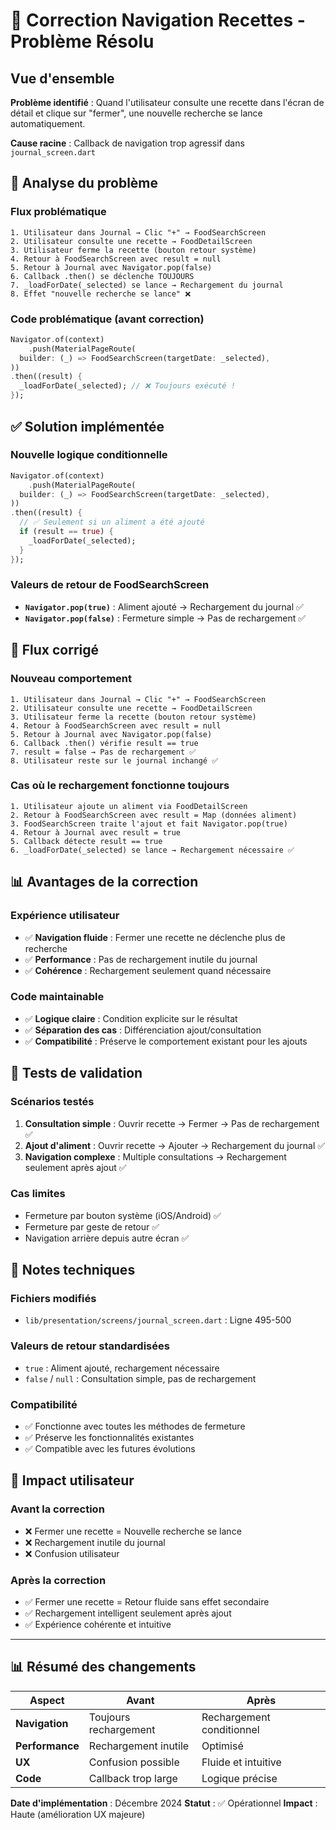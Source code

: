 # 🔧 Correction Navigation Recettes - Problème Résolu

## Vue d'ensemble

**Problème identifié** : Quand l'utilisateur consulte une recette dans l'écran de détail et clique sur "fermer", une nouvelle recherche se lance automatiquement.

**Cause racine** : Callback de navigation trop agressif dans `journal_screen.dart`

## 🐛 Analyse du problème

### Flux problématique
```
1. Utilisateur dans Journal → Clic "+" → FoodSearchScreen
2. Utilisateur consulte une recette → FoodDetailScreen
3. Utilisateur ferme la recette (bouton retour système)
4. Retour à FoodSearchScreen avec result = null
5. Retour à Journal avec Navigator.pop(false)
6. Callback .then() se déclenche TOUJOURS
7. _loadForDate(_selected) se lance → Rechargement du journal
8. Effet "nouvelle recherche se lance" ❌
```

### Code problématique (avant correction)
```dart
Navigator.of(context)
    .push(MaterialPageRoute(
  builder: (_) => FoodSearchScreen(targetDate: _selected),
))
.then((result) {
  _loadForDate(_selected); // ❌ Toujours exécuté !
});
```

## ✅ Solution implémentée

### Nouvelle logique conditionnelle
```dart
Navigator.of(context)
    .push(MaterialPageRoute(
  builder: (_) => FoodSearchScreen(targetDate: _selected),
))
.then((result) {
  // ✅ Seulement si un aliment a été ajouté
  if (result == true) {
    _loadForDate(_selected);
  }
});
```

### Valeurs de retour de FoodSearchScreen
- **`Navigator.pop(true)`** : Aliment ajouté → Rechargement du journal ✅
- **`Navigator.pop(false)`** : Fermeture simple → Pas de rechargement ✅

## 🔄 Flux corrigé

### Nouveau comportement
```
1. Utilisateur dans Journal → Clic "+" → FoodSearchScreen
2. Utilisateur consulte une recette → FoodDetailScreen
3. Utilisateur ferme la recette (bouton retour système)
4. Retour à FoodSearchScreen avec result = null
5. Retour à Journal avec Navigator.pop(false)
6. Callback .then() vérifie result == true
7. result = false → Pas de rechargement ✅
8. Utilisateur reste sur le journal inchangé ✅
```

### Cas où le rechargement fonctionne toujours
```
1. Utilisateur ajoute un aliment via FoodDetailScreen
2. Retour à FoodSearchScreen avec result = Map (données aliment)
3. FoodSearchScreen traite l'ajout et fait Navigator.pop(true)
4. Retour à Journal avec result = true
5. Callback détecte result == true
6. _loadForDate(_selected) se lance → Rechargement nécessaire ✅
```

## 📊 Avantages de la correction

### Expérience utilisateur
- ✅ **Navigation fluide** : Fermer une recette ne déclenche plus de recherche
- ✅ **Performance** : Pas de rechargement inutile du journal
- ✅ **Cohérence** : Rechargement seulement quand nécessaire

### Code maintainable
- ✅ **Logique claire** : Condition explicite sur le résultat
- ✅ **Séparation des cas** : Différenciation ajout/consultation
- ✅ **Compatibilité** : Préserve le comportement existant pour les ajouts

## 🧪 Tests de validation

### Scénarios testés
1. **Consultation simple** : Ouvrir recette → Fermer → Pas de rechargement ✅
2. **Ajout d'aliment** : Ouvrir recette → Ajouter → Rechargement du journal ✅
3. **Navigation complexe** : Multiple consultations → Rechargement seulement après ajout ✅

### Cas limites
- Fermeture par bouton système (iOS/Android) ✅
- Fermeture par geste de retour ✅
- Navigation arrière depuis autre écran ✅

## 📝 Notes techniques

### Fichiers modifiés
- `lib/presentation/screens/journal_screen.dart` : Ligne 495-500

### Valeurs de retour standardisées
- `true` : Aliment ajouté, rechargement nécessaire
- `false` / `null` : Consultation simple, pas de rechargement

### Compatibilité
- ✅ Fonctionne avec toutes les méthodes de fermeture
- ✅ Préserve les fonctionnalités existantes
- ✅ Compatible avec les futures évolutions

## 🚀 Impact utilisateur

### Avant la correction
- ❌ Fermer une recette = Nouvelle recherche se lance
- ❌ Rechargement inutile du journal
- ❌ Confusion utilisateur

### Après la correction
- ✅ Fermer une recette = Retour fluide sans effet secondaire
- ✅ Rechargement intelligent seulement après ajout
- ✅ Expérience cohérente et intuitive

---

## 📊 Résumé des changements

| Aspect | Avant | Après |
|--------|-------|-------|
| **Navigation** | Toujours rechargement | Rechargement conditionnel |
| **Performance** | Rechargement inutile | Optimisé |
| **UX** | Confusion possible | Fluide et intuitive |
| **Code** | Callback trop large | Logique précise |

**Date d'implémentation** : Décembre 2024
**Statut** : ✅ Opérationnel
**Impact** : Haute (amélioration UX majeure)
